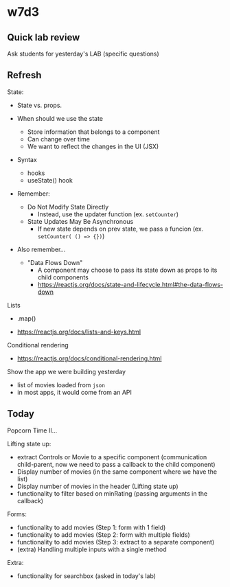 
# w7d3

<!-- 

Notes:
- We will work on the app "popcorn-time" we created the day before
- React Forms can take much longer than it seems (about 4h)

LAB today ("React IronNutrition") is VERY VERY demanding
- try to finish earlier so that they have more time
- offer students the possibility to work in pairs
- give extra guidance for first iterations


-->


## Quick lab review

Ask students for yesterday's LAB (specific questions)



## Refresh


State:

- State vs. props.

- When should we use the state
  - Store information that belongs to a component
  - Can change over time
  - We want to reflect the changes in the UI (JSX)

- Syntax
  - hooks
  - useState() hook

- Remember:
    - Do Not Modify State Directly
        - Instead, use the updater function (ex. `setCounter`)
    - State Updates May Be Asynchronous
        - If new state depends on prev state, we pass a funcion
        (ex. `setCounter( () => {})`)

- Also remember...
    - "Data Flows Down"
      - A component may choose to pass its state down as props to its child components
      - https://reactjs.org/docs/state-and-lifecycle.html#the-data-flows-down


Lists
- .map()
- https://reactjs.org/docs/lists-and-keys.html

  <!--
  @Luis:
  - ex. refresh .map() on react-playground with `<Movie />`
  -->



Conditional rendering
- https://reactjs.org/docs/conditional-rendering.html


Show the app we were building yesterday
- list of movies loaded from `json`
- in most apps, it would come from an API



## Today

Popcorn Time II...

Lifting state up:
- extract Controls or Movie to a specific component (communication child-parent, now we need to pass a callback to the child component) 
- Display number of movies (in the same component where we have the list)
- Display number of movies in the header (Lifting state up)
- functionality to filter based on minRating (passing arguments in the callback)


Forms:
- functionality to add movies (Step 1: form with 1 field)
- functionality to add movies (Step 2: form with multiple fields)
- functionality to add movies (Step 3: extract to a separate component)
- (extra) Handling multiple inputs with a single method


Extra:
- functionality for searchbox (asked in today's lab)
